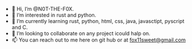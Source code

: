 - 👋 Hi, I’m @N0T-THE-F0X.
- 👀 I’m interested in rust and python.
- 🌱 I’m currently learning rust, python, html, css, java, javasctipt, pyscript and C.
- 💞️ I’m looking to collaborate on any project icould halp on.
- 📫 You can reach out to me here on git hub or at fox11sweet@gmail.com
